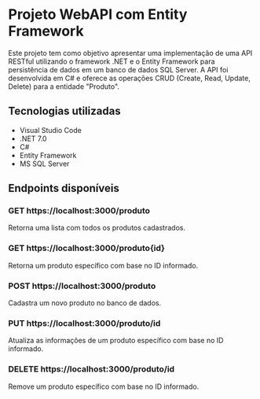 # Projeto WebAPI com Entity Framework

Este projeto tem como objetivo apresentar uma implementação de uma API RESTful utilizando o framework .NET e o Entity Framework para persistência de dados em um banco de dados SQL Server. A API foi desenvolvida em C# e oferece as operações CRUD (Create, Read, Update, Delete) para a entidade "Produto".

## Tecnologias utilizadas
 * Visual Studio Code
* .NET 7.0
 * C#
* Entity Framework
* MS SQL Server


##  Endpoints disponíveis

### GET  https://localhost:3000/produto
Retorna uma lista com todos os produtos cadastrados.

### GET  https://localhost:3000/produto{id}
Retorna um produto específico com base no ID informado.

### POST  https://localhost:3000/produto
Cadastra um novo produto no banco de dados.

### PUT  https://localhost:3000/produto/id
Atualiza as informações de um produto específico com base no ID informado.

### DELETE  https://localhost:3000/produto/id
Remove um produto específico com base no ID informado.

